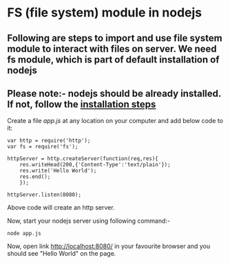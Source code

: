 # FS (file system) module in nodejs

## Following are steps to import and use file system module to interact with files on server. We need fs module, which is part of default installation of nodejs

## Please note:- nodejs should be already installed. If not, follow the [installation steps](./install_nodejs.md)

Create a file *app.js* at any location on your computer and add below code to it:

```nodejs
var http = require('http');
var fs = require('fs');

httpServer = http.createServer(function(req,res){
    res.writeHead(200,{'Content-Type':'text/plain'});
    res.write('Hello World');
    res.end();
    });

httpServer.listen(8080);
```

Above code will create an http server.

Now, start your nodejs server using following command:-

```nodejs
node app.js
```

Now, open link <http://localhost:8080/> in your favourite browser and you should see "Hello World" on the page.
